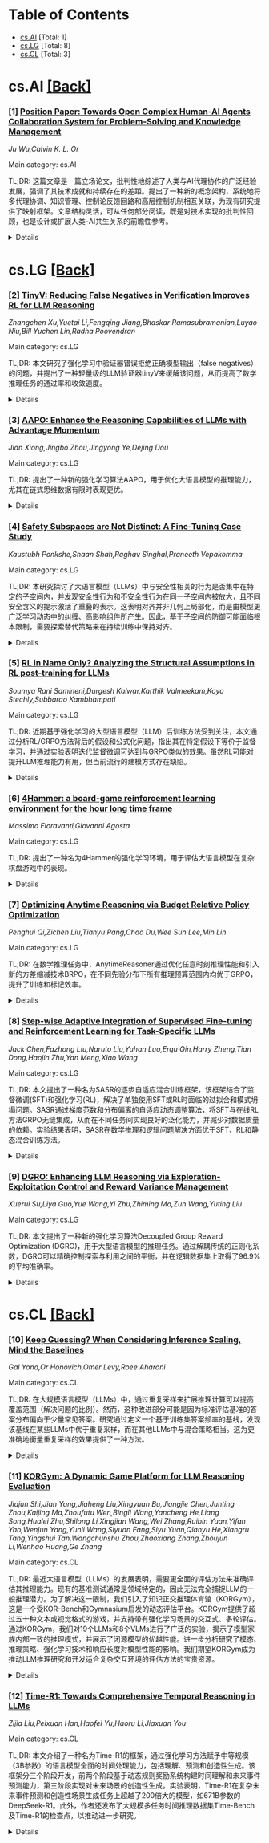 <div id=toc></div>

# Table of Contents

- [cs.AI](#cs.AI) [Total: 1]
- [cs.LG](#cs.LG) [Total: 8]
- [cs.CL](#cs.CL) [Total: 3]


<div id='cs.AI'></div>

# cs.AI [[Back]](#toc)

### [1] [Position Paper: Towards Open Complex Human-AI Agents Collaboration System for Problem-Solving and Knowledge Management](https://arxiv.org/abs/2505.00018)
*Ju Wu,Calvin K. L. Or*

Main category: cs.AI

TL;DR: 这篇文章是一篇立场论文，批判性地综述了人类与AI代理协作的广泛经验发展，强调了其技术成就和持续存在的差距。提出了一种新的概念架构，系统地将多代理协调、知识管理、控制论反馈回路和高层控制机制相互关联，为现有研究提供了映射框架。文章结构灵活，可从任何部分阅读，既是对技术实现的批判性回顾，也是设计或扩展人类-AI共生关系的前瞻性参考。


<details>
  <summary>Details</summary>
Motivation: 当前关于人类与AI代理协作的研究虽然取得了许多技术成就，但缺乏一个统一的理论框架来整合这些多样化的研究，特别是在处理开放性、复杂任务时。这促使作者提出一种新的概念架构以填补这一空白。

Method: 作者提出了一个名为分层探索-利用网络（Hierarchical Exploration-Exploitation Net）的新概念架构。该架构系统地连接了多代理协调、知识管理、控制论反馈回路和高层控制机制等技术细节。通过将现有的贡献，包括符号AI技术、基于连接主义的LLM代理以及混合组织实践，映射到这个框架上，从而促进了对传统方法的修订，并激发了融合定性和定量范式的新工作。

Result: 该新概念架构提供了一个统一的视角，可以更好地理解现有的人类与AI代理协作研究，并为未来的研究指明了方向，有助于推动人类认知和AI能力的共同进化。

Conclusion: 文章总结了当前人类与AI代理协作研究的技术成就和不足，并通过提出一个新的概念架构，为未来的深入研究奠定了基础。这一架构不仅有助于修订传统方法，还为设计或扩展人类-AI共生关系提供了前瞻性的参考，推动了人类认知和AI能力的共同进化。

Abstract: This position paper critically surveys a broad spectrum of recent empirical
developments on human-AI agents collaboration, highlighting both their
technical achievements and persistent gaps. We observe a lack of a unifying
theoretical framework that can coherently integrate these varied studies,
especially when tackling open-ended, complex tasks. To address this, we propose
a novel conceptual architecture: one that systematically interlinks the
technical details of multi-agent coordination, knowledge management, cybernetic
feedback loops, and higher-level control mechanisms. By mapping existing
contributions, from symbolic AI techniques and connectionist LLM-based agents
to hybrid organizational practices, onto this proposed framework (Hierarchical
Exploration-Exploitation Net), our approach facilitates revision of legacy
methods and inspires new work that fuses qualitative and quantitative
paradigms. The paper's structure allows it to be read from any section, serving
equally as a critical review of technical implementations and as a
forward-looking reference for designing or extending human-AI symbioses.
Together, these insights offer a stepping stone toward deeper co-evolution of
human cognition and AI capability.

</details>


<div id='cs.LG'></div>

# cs.LG [[Back]](#toc)

### [2] [TinyV: Reducing False Negatives in Verification Improves RL for LLM Reasoning](https://arxiv.org/abs/2505.14625)
*Zhangchen Xu,Yuetai Li,Fengqing Jiang,Bhaskar Ramasubramanian,Luyao Niu,Bill Yuchen Lin,Radha Poovendran*

Main category: cs.LG

TL;DR: 本文研究了强化学习中验证器错误拒绝正确模型输出（false negatives）的问题，并提出了一种轻量级的LLM验证器tinyV来缓解该问题，从而提高了数学推理任务的通过率和收敛速度。


<details>
  <summary>Details</summary>
Motivation: 强化学习的成功依赖于奖励信号的可靠性，然而现有的验证器存在大量错误拒绝正确模型输出的现象，这会严重影响RL训练的效果。因此，需要解决验证器中的false negatives问题以提升RL训练的质量。

Method: 通过对Big-Math-RL-Verified数据集的深入分析，发现超过38%的模型生成响应受到false negatives的影响。为了解决这一问题，提出了一个轻量级的LLM验证器tinyV，它能够动态识别潜在的false negatives并恢复有效的响应，从而提供更准确的奖励估计。

Result: 在多个数学推理基准测试中，集成tinyV后，通过率提高了高达10%，并且相对于基线加速了收敛。

Conclusion: 本文揭示了验证器false negatives对RL训练的严重危害，并通过提出tinyV提供了一个实际可行的解决方案，从而改善了基于RL的LLM微调效果。

Abstract: Reinforcement Learning (RL) has become a powerful tool for enhancing the
reasoning abilities of large language models (LLMs) by optimizing their
policies with reward signals. Yet, RL's success relies on the reliability of
rewards, which are provided by verifiers. In this paper, we expose and analyze
a widespread problem--false negatives--where verifiers wrongly reject correct
model outputs. Our in-depth study of the Big-Math-RL-Verified dataset reveals
that over 38% of model-generated responses suffer from false negatives, where
the verifier fails to recognize correct answers. We show, both empirically and
theoretically, that these false negatives severely impair RL training by
depriving the model of informative gradient signals and slowing convergence. To
mitigate this, we propose tinyV, a lightweight LLM-based verifier that augments
existing rule-based methods, which dynamically identifies potential false
negatives and recovers valid responses to produce more accurate reward
estimates. Across multiple math-reasoning benchmarks, integrating TinyV boosts
pass rates by up to 10% and accelerates convergence relative to the baseline.
Our findings highlight the critical importance of addressing verifier false
negatives and offer a practical approach to improve RL-based fine-tuning of
LLMs. Our code is available at https://github.com/uw-nsl/TinyV.

</details>


### [3] [AAPO: Enhance the Reasoning Capabilities of LLMs with Advantage Momentum](https://arxiv.org/abs/2505.14264)
*Jian Xiong,Jingbo Zhou,Jingyong Ye,Dejing Dou*

Main category: cs.LG

TL;DR: 提出了一种新的强化学习算法AAPO，用于优化大语言模型的推理能力，尤其在链式思维数据有限时表现更优。


<details>
  <summary>Details</summary>
Motivation: 现有的基于群体相对优势估计的强化学习方法在训练效率上存在不足，特别是在估计的优势接近零时。为了提高训练效率并简化训练过程，需要一种改进的方法来解决这个问题。

Method: 提出了Advantage-Augmented Policy Optimization (AAPO)，这是一种通过动量估计方案增强优势来优化交叉熵损失的新型强化学习算法。该方法可以有效缓解与群体相对优势估计相关的效率问题。

Result: 在多个数学推理基准上的实验结果表明，AAPO的表现优于其他方法。

Conclusion: AAPO作为一种新型的强化学习算法，有效地解决了现有方法中的训练效率问题，并在提升大语言模型推理能力方面展现了优越性能。

Abstract: Reinforcement learning (RL) has emerged as an effective approach for
enhancing the reasoning capabilities of large language models (LLMs),
especially in scenarios where supervised fine-tuning (SFT) falls short due to
limited chain-of-thought (CoT) data. Among RL-based post-training methods,
group relative advantage estimation, as exemplified by Group Relative Policy
Optimization (GRPO), has attracted considerable attention for eliminating the
dependency on the value model, thereby simplifying training compared to
traditional approaches like Proximal Policy Optimization (PPO). However, we
observe that exsiting group relative advantage estimation method still suffers
from training inefficiencies, particularly when the estimated advantage
approaches zero. To address this limitation, we propose Advantage-Augmented
Policy Optimization (AAPO), a novel RL algorithm that optimizes the
cross-entropy (CE) loss using advantages enhanced through a momentum-based
estimation scheme. This approach effectively mitigates the inefficiencies
associated with group relative advantage estimation. Experimental results on
multiple mathematical reasoning benchmarks demonstrate the superior performance
of AAPO.

</details>


### [4] [Safety Subspaces are Not Distinct: A Fine-Tuning Case Study](https://arxiv.org/abs/2505.14185)
*Kaustubh Ponkshe,Shaan Shah,Raghav Singhal,Praneeth Vepakomma*

Main category: cs.LG

TL;DR: 本研究探讨了大语言模型（LLMs）中与安全性相关的行为是否集中在特定的子空间内，并发现安全性行为和不安全性行为在同一子空间内被放大，且不同安全含义的提示激活了重叠的表示。这表明对齐并非几何上局部化，而是由模型更广泛学习动态中的纠缠、高影响组件所产生。因此，基于子空间的防御可能面临根本限制，需要探索替代策略来在持续训练中保持对齐。


<details>
  <summary>Details</summary>
Motivation: 大语言模型的安全性对齐通常通过指令微调和基于人类反馈的强化学习实现，但这种对齐容易受到进一步微调的影响，甚至可能导致有害行为的重新出现。已有研究表明，对齐可能对应于权重空间中的可识别几何方向，形成可以隔离或保护以防止错位的子空间。本文旨在从几何视角全面研究这些假设的有效性。

Method: 研究者通过多个实验分析了参数空间和激活空间中的子空间特性，测试了安全性相关行为是否集中于特定子空间，以及是否有可区分的内部表示模式导致有害行为。实验涉及五种开源大语言模型。

Result: 实验结果表明，放大安全行为的子空间同时也放大了不安全行为，且具有不同安全含义的提示激活了重叠的表示。没有发现选择性控制安全性的子空间。

Conclusion: 研究结果挑战了几何局部化对齐的假设，指出安全性是由模型更广泛学习动态中的纠缠组件产生的。基于子空间的防御可能面临基本限制，需要探索其他方法来在持续训练中保持对齐。

Abstract: Large Language Models (LLMs) rely on safety alignment to produce socially
acceptable responses. This is typically achieved through instruction tuning and
reinforcement learning from human feedback. However, this alignment is known to
be brittle: further fine-tuning, even on benign or lightly contaminated data,
can degrade safety and reintroduce harmful behaviors. A growing body of work
suggests that alignment may correspond to identifiable geometric directions in
weight space, forming subspaces that could, in principle, be isolated or
preserved to defend against misalignment. In this work, we conduct a
comprehensive empirical study of this geometric perspective. We examine whether
safety-relevant behavior is concentrated in specific subspaces, whether it can
be separated from general-purpose learning, and whether harmfulness arises from
distinguishable patterns in internal representations. Across both parameter and
activation space, our findings are consistent: subspaces that amplify safe
behaviors also amplify unsafe ones, and prompts with different safety
implications activate overlapping representations. We find no evidence of a
subspace that selectively governs safety. These results challenge the
assumption that alignment is geometrically localized. Rather than residing in
distinct directions, safety appears to emerge from entangled, high-impact
components of the model's broader learning dynamics. This suggests that
subspace-based defenses may face fundamental limitations and underscores the
need for alternative strategies to preserve alignment under continued training.
We corroborate these findings through multiple experiments on five open-source
LLMs. Our code is publicly available at:
https://github.com/CERT-Lab/safety-subspaces.

</details>


### [5] [RL in Name Only? Analyzing the Structural Assumptions in RL post-training for LLMs](https://arxiv.org/abs/2505.13697)
*Soumya Rani Samineni,Durgesh Kalwar,Karthik Valmeekam,Kaya Stechly,Subbarao Kambhampati*

Main category: cs.LG

TL;DR: 近期基于强化学习的大型语言模型（LLM）后训练方法受到关注，本文通过分析RL/GRPO方法背后的假设和公式化问题，指出其在特定假设下等价于监督学习，并通过实验表明迭代监督微调可达到与GRPO类似的效果。虽然RL可能对提升LLM推理能力有用，但当前流行的建模方式存在缺陷。


<details>
  <summary>Details</summary>
Motivation: 随着DeepSeek R1等应用了GRPO方法的LLM发布，强化学习后训练方法因被认为能显著提升LLM的推理能力而备受关注。然而，这些方法在将LLM训练建模为马尔可夫决策过程（MDP）时所作的简化假设尚未被充分审视。因此，本文旨在深入探讨这些假设的影响及其合理性。

Method: 文章首先指出了当前流行的两种关键结构假设：(1) 将MDP状态定义为动作的简单拼接，即状态对应上下文窗口，动作为LLM中的token；(2) 将轨迹奖励均匀分配到每个步骤。随后，作者通过理论分析证明，在这些假设下，强化学习方法实际上退化为一种结果驱动的监督学习。接着，作者通过在GSM8K和Countdown等基准数据集上使用Qwen-2.5基础模型进行实验，比较了迭代监督微调（结合正负样本）与GRPO方法的表现。

Result: 实验结果表明，迭代监督微调可以实现与GRPO方法相当的性能。此外，作者指出这些结构假设间接鼓励生成更长的中间token序列，从而支持了“RL生成更长思考痕迹”的叙述。这表明当前的RL框架可能存在解释上的偏差。

Conclusion: 尽管强化学习可能是提升LLM推理能力的有效工具，但本文的研究表明，当前流行的简化结构假设使得RL方法的实际效果与监督学习相似，且其解释可能存在误导性。因此，未来研究需要重新审视这些假设并探索更合理的建模方式。

Abstract: Reinforcement learning-based post-training of large language models (LLMs)
has recently gained attention, particularly following the release of DeepSeek
R1, which applied GRPO for fine-tuning. Amid the growing hype around improved
reasoning abilities attributed to RL post-training, we critically examine the
formulation and assumptions underlying these methods. We start by highlighting
the popular structural assumptions made in modeling LLM training as a Markov
Decision Process (MDP), and show how they lead to a degenerate MDP that doesn't
quite need the RL/GRPO apparatus. The two critical structural assumptions
include (1) making the MDP states be just a concatenation of the actions-with
states becoming the context window and the actions becoming the tokens in LLMs
and (2) splitting the reward of a state-action trajectory uniformly across the
trajectory. Through a comprehensive analysis, we demonstrate that these
simplifying assumptions make the approach effectively equivalent to an
outcome-driven supervised learning. Our experiments on benchmarks including
GSM8K and Countdown using Qwen-2.5 base models show that iterative supervised
fine-tuning, incorporating both positive and negative samples, achieves
performance comparable to GRPO-based training. We will also argue that the
structural assumptions indirectly incentivize the RL to generate longer
sequences of intermediate tokens-which in turn feeds into the narrative of "RL
generating longer thinking traces." While RL may well be a very useful
technique for improving the reasoning abilities of LLMs, our analysis shows
that the simplistic structural assumptions made in modeling the underlying MDP
render the popular LLM RL frameworks and their interpretations questionable.

</details>


### [6] [4Hammer: a board-game reinforcement learning environment for the hour long time frame](https://arxiv.org/abs/2505.13638)
*Massimo Fioravanti,Giovanni Agosta*

Main category: cs.LG

TL;DR: 提出了一种名为4Hammer的强化学习环境，用于评估大语言模型在复杂棋盘游戏中的表现。


<details>
  <summary>Details</summary>
Motivation: 尽管大型语言模型（LLMs）在短期任务中表现出色，但在需要较长时间的任务上表现不佳。目前缺乏针对复杂棋盘游戏设计的强化学习环境，以评估LLMs的能力。

Method: 通过创建4Hammer这一基于Warhammer 40,000子集的数字孪生模拟环境，该环境具有复杂的规则和零和博弈特性，要求玩家理解详细规则、掌握游戏单位间的互动并跟踪游戏状态。

Result: 尚未明确给出具体实验结果，但此环境的设计为未来评估LLMs和强化学习算法提供了新平台。

Conclusion: 4Hammer作为一款专为强化学习与LLM评估设计的复杂棋盘游戏环境，填补了现有研究中的空白，并为长期任务的性能评估提供了可能。

Abstract: Large Language Models (LLMs) have demonstrated strong performance on tasks
with short time frames, but struggle with tasks requiring longer durations.
While datasets covering extended-duration tasks, such as software engineering
tasks or video games, do exist, there are currently few implementations of
complex board games specifically designed for reinforcement learning and LLM
evaluation. To address this gap, we propose the 4Hammer reinforcement learning
environment, a digital twin simulation of a subset of Warhammer 40,000-a
complex, zero-sum board game. Warhammer 40,000 features intricate rules,
requiring human players to thoroughly read and understand over 50 pages of
detailed natural language rules, grasp the interactions between their game
pieces and those of their opponents, and independently track and communicate
the evolving game state.

</details>


### [7] [Optimizing Anytime Reasoning via Budget Relative Policy Optimization](https://arxiv.org/abs/2505.13438)
*Penghui Qi,Zichen Liu,Tianyu Pang,Chao Du,Wee Sun Lee,Min Lin*

Main category: cs.LG

TL;DR: 在数学推理任务中，AnytimeReasoner通过优化任意时刻推理性能和引入新的方差缩减技术BRPO，在不同先验分布下所有推理预算范围内均优于GRPO，提升了训练和标记效率。


<details>
  <summary>Details</summary>
Motivation: 现有的方法主要使用强化学习来最大化推理过程结束时可验证的奖励，但这些方法仅针对大且固定的标记预算下的最终性能进行优化，导致训练和部署效率低下。因此，需要一种能够提升标记效率并适应不同标记预算约束的新方法。

Method: 提出了一种名为AnytimeReasoner的新框架，该框架通过截断完整的思考过程以适应从先验分布采样的标记预算，并促使模型为每个截断的思考生成最优答案摘要进行验证，从而引入密集的可验证奖励。此外，还提出了一个新颖的方差缩减技术Budget Relative Policy Optimization (BRPO)，用于增强学习过程中加强思考策略时的鲁棒性和效率。

Result: 实证结果表明，在各种先验分布和所有思考预算范围内，所提出的方法在数学推理任务中始终优于GRPO，同时提高了训练和标记效率。

Conclusion: AnytimeReasoner框架通过优化任意时刻推理性能和引入BRPO技术，成功提升了标记效率和训练效率，为更高效地利用大型语言模型在不同预算约束下的推理能力提供了新思路。

Abstract: Scaling test-time compute is crucial for enhancing the reasoning capabilities
of large language models (LLMs). Existing approaches typically employ
reinforcement learning (RL) to maximize a verifiable reward obtained at the end
of reasoning traces. However, such methods optimize only the final performance
under a large and fixed token budget, which hinders efficiency in both training
and deployment. In this work, we present a novel framework, AnytimeReasoner, to
optimize anytime reasoning performance, which aims to improve token efficiency
and the flexibility of reasoning under varying token budget constraints. To
achieve this, we truncate the complete thinking process to fit within sampled
token budgets from a prior distribution, compelling the model to summarize the
optimal answer for each truncated thinking for verification. This introduces
verifiable dense rewards into the reasoning process, facilitating more
effective credit assignment in RL optimization. We then optimize the thinking
and summary policies in a decoupled manner to maximize the cumulative reward.
Additionally, we introduce a novel variance reduction technique, Budget
Relative Policy Optimization (BRPO), to enhance the robustness and efficiency
of the learning process when reinforcing the thinking policy. Empirical results
in mathematical reasoning tasks demonstrate that our method consistently
outperforms GRPO across all thinking budgets under various prior distributions,
enhancing both training and token efficiency.

</details>


### [8] [Step-wise Adaptive Integration of Supervised Fine-tuning and Reinforcement Learning for Task-Specific LLMs](https://arxiv.org/abs/2505.13026)
*Jack Chen,Fazhong Liu,Naruto Liu,Yuhan Luo,Erqu Qin,Harry Zheng,Tian Dong,Haojin Zhu,Yan Meng,Xiao Wang*

Main category: cs.LG

TL;DR: 本文提出了一种名为SASR的逐步自适应混合训练框架，该框架结合了监督微调(SFT)和强化学习(RL)，解决了单独使用SFT或RL时面临的过拟合和模式坍塌问题。SASR通过梯度范数和分布偏离的自适应动态调整算法，将SFT与在线RL方法GRPO无缝集成，从而在不同任务间实现良好的泛化能力，并减少对数据质量的依赖。实验结果表明，SASR在数学推理和逻辑问题解决方面优于SFT、RL和静态混合训练方法。


<details>
  <summary>Details</summary>
Motivation: 当前的大规模语言模型主要通过监督微调(SFT)和强化学习(RL)来提升推理能力，但单独使用这两种方法都存在缺陷：SFT容易过拟合，而RL容易出现模式坍塌。现有的静态混合训练方案虽然有所改进，但在不同任务间的泛化能力和对数据质量的依赖性上仍面临挑战。因此，需要一种能够动态平衡SFT和RL的训练框架，以克服这些限制并进一步提升模型性能。

Method: SASR框架首先利用SFT进行预热，建立基本的推理技能，然后通过基于梯度范数和分布偏离的自适应动态调整算法，将SFT与在线RL方法GRPO无缝结合。具体而言，SASR会根据训练状态监测结果，动态调整SFT和RL之间的权重，确保训练过程中的平滑过渡，同时维持核心推理能力并探索不同的优化路径。

Result: 实验结果表明，SASR在数学推理和逻辑问题解决任务上的表现显著优于单独使用SFT、RL以及静态混合训练方法。SASR不仅提升了模型的泛化能力，还减少了对高质量数据的依赖，为大规模语言模型的训练提供了一种更高效、更稳定的方法。

Conclusion: SASR作为一种逐步自适应混合训练框架，成功地统一了SFT和RL的理论基础，并通过动态平衡两种方法在整个优化过程中实现了更好的性能。相比现有的静态混合训练方案，SASR在不同任务间表现出更强的泛化能力，并降低了对数据质量的敏感性，为未来大规模语言模型的训练提供了新的方向和思路。

Abstract: Large language models (LLMs) excel at mathematical reasoning and logical
problem-solving. The current popular training paradigms primarily use
supervised fine-tuning (SFT) and reinforcement learning (RL) to enhance the
models' reasoning abilities. However, when using SFT or RL alone, there are
respective challenges: SFT may suffer from overfitting, while RL is prone to
mode collapse. The state-of-the-art methods have proposed hybrid training
schemes. However, static switching faces challenges such as poor generalization
across different tasks and high dependence on data quality. In response to
these challenges, inspired by the curriculum learning-quiz mechanism in human
reasoning cultivation, We propose SASR, a step-wise adaptive hybrid training
framework that theoretically unifies SFT and RL and dynamically balances the
two throughout optimization. SASR uses SFT for initial warm-up to establish
basic reasoning skills, and then uses an adaptive dynamic adjustment algorithm
based on gradient norm and divergence relative to the original distribution to
seamlessly integrate SFT with the online RL method GRPO. By monitoring the
training status of LLMs and adjusting the training process in sequence, SASR
ensures a smooth transition between training schemes, maintaining core
reasoning abilities while exploring different paths. Experimental results
demonstrate that SASR outperforms SFT, RL, and static hybrid training methods.

</details>


### [9] [DGRO: Enhancing LLM Reasoning via Exploration-Exploitation Control and Reward Variance Management](https://arxiv.org/abs/2505.12951)
*Xuerui Su,Liya Guo,Yue Wang,Yi Zhu,Zhiming Ma,Zun Wang,Yuting Liu*

Main category: cs.LG

TL;DR: 本文提出了一种新的强化学习算法Decoupled Group Reward Optimization (DGRO)，用于大型语言模型的推理任务。通过解耦传统的正则化系数，DGRO可以精确控制探索与利用之间的平衡，并在逻辑数据集上取得了96.9%的平均准确率。


<details>
  <summary>Details</summary>
Motivation: 当前大多数推理方法依赖于手工设计的基于规则的奖励函数，但这种方法在强化学习中的探索与利用权衡方面存在复杂性，且理论和经验影响尚未充分研究。因此，需要一种更有效的强化学习算法来优化大型语言模型的推理能力。

Method: DGRO算法将传统的正则化系数分解为两个独立的超参数：一个用于缩放策略梯度项，另一个用于调节采样策略的距离。此外，该算法还研究了奖励方差对收敛速度和最终模型性能的影响，并通过理论分析和广泛的实证验证进行了评估。

Result: 实验结果表明，DGRO在逻辑数据集上达到了96.9%的平均准确率，并在数学基准测试中表现出强大的泛化能力。

Conclusion: DGRO算法不仅能够精确控制探索与利用之间的平衡，还可以无缝扩展到在线策略镜像下降算法和直接奖励优化。这使得DGRO成为一种适用于大型语言模型推理任务的通用强化学习算法。

Abstract: Inference scaling further accelerates Large Language Models (LLMs) toward
Artificial General Intelligence (AGI), with large-scale Reinforcement Learning
(RL) to unleash long Chain-of-Thought reasoning. Most contemporary reasoning
approaches usually rely on handcrafted rule-based reward functions. However,
the tarde-offs of exploration and exploitation in RL algorithms involves
multiple complex considerations, and the theoretical and empirical impacts of
manually designed reward functions remain insufficiently explored. In this
paper, we propose Decoupled Group Reward Optimization (DGRO), a general RL
algorithm for LLM reasoning. On the one hand, DGRO decouples the traditional
regularization coefficient into two independent hyperparameters: one scales the
policy gradient term, and the other regulates the distance from the sampling
policy. This decoupling not only enables precise control over balancing
exploration and exploitation, but also can be seamlessly extended to Online
Policy Mirror Descent (OPMD) algorithms in Kimi k1.5 and Direct Reward
Optimization. On the other hand, we observe that reward variance significantly
affects both convergence speed and final model performance. We conduct both
theoretical analysis and extensive empirical validation to assess DGRO,
including a detailed ablation study that investigates its performance and
optimization dynamics. Experimental results show that DGRO achieves
state-of-the-art performance on the Logic dataset with an average accuracy of
96.9\%, and demonstrates strong generalization across mathematical benchmarks.

</details>


<div id='cs.CL'></div>

# cs.CL [[Back]](#toc)

### [10] [Keep Guessing? When Considering Inference Scaling, Mind the Baselines](https://arxiv.org/abs/2410.15466)
*Gal Yona,Or Honovich,Omer Levy,Roee Aharoni*

Main category: cs.CL

TL;DR: 在大规模语言模型（LLMs）中，通过重复采样来扩展推理计算可以提高覆盖范围（解决问题的比例）。然而，这种改进部分可能是因为标准评估基准的答案分布偏向于少量常见答案。研究通过定义一个基于训练集答案频率的基线，发现该基线在某些LLMs中优于重复采样，而在其他LLMs中与混合策略相当。这为更准确地衡量重复采样的效果提供了一种方法。


<details>
  <summary>Details</summary>
Motivation: 研究者观察到，在大语言模型中，随着样本数量的增加，通过重复采样持续扩展推理计算会增加覆盖范围。他们推测这种改进部分是由于标准评估基准中的答案分布偏向于少量常见答案，因此希望验证这一猜想，并探索重复采样的实际效果。

Method: 研究者定义了一个基线方法，该方法根据训练集中答案的出现频率枚举答案。然后在两个领域（数学推理和事实知识）进行了实验，比较了该基线与重复模型采样以及一种混合策略的表现，其中混合策略通过仅使用10个模型样本获取答案，并通过枚举猜测剩余的尝试。

Result: 实验结果显示，在某些LLMs中，基于训练集答案频率的基线方法优于重复采样；而在其他LLMs中，其表现与混合策略相当。这表明重复采样的效果可能受到答案分布的影响。

Conclusion: 通过引入基于训练集答案频率的基线方法，研究为更准确地测量重复采样在提示无关猜测之外对覆盖范围的提升提供了一种新方法。这有助于更好地理解重复采样在大语言模型中的作用。

Abstract: Scaling inference compute in large language models (LLMs) through repeated
sampling consistently increases the coverage (fraction of problems solved) as
the number of samples increases. We conjecture that this observed improvement
is partially due to the answer distribution of standard evaluation benchmarks,
which is skewed towards a relatively small set of common answers. To test this
conjecture, we define a baseline that enumerates answers according to their
prevalence in the training set. Experiments spanning two domains --
mathematical reasoning and factual knowledge -- reveal that this baseline
outperforms repeated model sampling for some LLMs, while the coverage for
others is on par with that of a mixture strategy that obtains $k$ answers by
using only $10$ model samples and similarly guessing the remaining $k-10$
attempts via enumeration. Our baseline enables a more accurate measurement of
how much repeated sampling improves coverage in such settings beyond
prompt-agnostic guessing.

</details>


### [11] [KORGym: A Dynamic Game Platform for LLM Reasoning Evaluation](https://arxiv.org/abs/2505.14552)
*Jiajun Shi,Jian Yang,Jiaheng Liu,Xingyuan Bu,Jiangjie Chen,Junting Zhou,Kaijing Ma,Zhoufutu Wen,Bingli Wang,Yancheng He,Liang Song,Hualei Zhu,Shilong Li,Xingjian Wang,Wei Zhang,Ruibin Yuan,Yifan Yao,Wenjun Yang,Yunli Wang,Siyuan Fang,Siyu Yuan,Qianyu He,Xiangru Tang,Yingshui Tan,Wangchunshu Zhou,Zhaoxiang Zhang,Zhoujun Li,Wenhao Huang,Ge Zhang*

Main category: cs.CL

TL;DR: 最近大语言模型（LLMs）的发展表明，需要更全面的评估方法来准确评估其推理能力。现有的基准测试通常是领域特定的，因此无法完全捕捉LLM的一般推理潜力。为了解决这一限制，我们引入了知识正交推理体育馆（KORGym），这是一个受KOR-Bench和Gymnasium启发的动态评估平台。KORGym提供了超过五十种文本或视觉格式的游戏，并支持带有强化学习场景的交互式、多轮评估。通过KORGym，我们对19个LLMs和8个VLMs进行了广泛的实验，揭示了模型家族内部一致的推理模式，并展示了闭源模型的优越性能。进一步分析研究了模态、推理策略、强化学习技术和响应长度对模型性能的影响。我们期望KORGym成为推动LLM推理研究和开发适合复杂交互环境的评估方法的宝贵资源。


<details>
  <summary>Details</summary>
Motivation: 当前的大语言模型在不同领域的应用越来越广泛，但现有的评估基准往往局限于特定领域，无法全面反映模型的通用推理能力。这促使研究者开发一个更加综合和灵活的评估平台，以适应不断发展的模型需求。

Method: 研究者设计并实现了一个名为KORGym的动态评估平台，该平台包括超过五十种游戏，涵盖文本和视觉形式。KORGym支持交互式、多轮次评估，并结合强化学习技术进行更深入的模型分析。通过对19个大语言模型和8个视觉语言模型进行实验，验证了该平台的有效性。

Result: 实验结果表明，KORGym能够有效揭示不同模型家族之间的推理模式差异，并证明了闭源模型在推理能力上的优势。此外，研究还探讨了模态、推理策略、强化学习技术及响应长度等因素对模型性能的具体影响。

Conclusion: KORGym作为一个新颖且全面的评估工具，将有助于推动大语言模型推理能力的研究进展，同时为复杂交互环境下的模型评估提供新的思路和方法。

Abstract: Recent advancements in large language models (LLMs) underscore the need for
more comprehensive evaluation methods to accurately assess their reasoning
capabilities. Existing benchmarks are often domain-specific and thus cannot
fully capture an LLM's general reasoning potential. To address this limitation,
we introduce the Knowledge Orthogonal Reasoning Gymnasium (KORGym), a dynamic
evaluation platform inspired by KOR-Bench and Gymnasium. KORGym offers over
fifty games in either textual or visual formats and supports interactive,
multi-turn assessments with reinforcement learning scenarios. Using KORGym, we
conduct extensive experiments on 19 LLMs and 8 VLMs, revealing consistent
reasoning patterns within model families and demonstrating the superior
performance of closed-source models. Further analysis examines the effects of
modality, reasoning strategies, reinforcement learning techniques, and response
length on model performance. We expect KORGym to become a valuable resource for
advancing LLM reasoning research and developing evaluation methodologies suited
to complex, interactive environments.

</details>


### [12] [Time-R1: Towards Comprehensive Temporal Reasoning in LLMs](https://arxiv.org/abs/2505.13508)
*Zijia Liu,Peixuan Han,Haofei Yu,Haoru Li,Jiaxuan You*

Main category: cs.CL

TL;DR: 本文介绍了一种名为Time-R1的框架，通过强化学习方法赋予中等规模（3B参数）的语言模型全面的时间处理能力，包括理解、预测和创造性生成。该框架分三个阶段开发，前两个阶段基于动态规则奖励系统构建时间理解和未来事件预测能力，第三阶段实现对未来场景的创造性生成。实验表明，Time-R1在复杂未来事件预测和创造性场景生成任务上超越了200倍大的模型，如671B参数的DeepSeek-R1。此外，作者还发布了大规模多任务时间推理数据集Time-Bench及Time-R1的检查点，以推动进一步研究。


<details>
  <summary>Details</summary>
Motivation: 当前的大语言模型虽然功能强大，但在时间智能方面存在不足，难以将对过去的推理与未来的预测和合理生成结合起来。现有的方法通常只针对孤立的时间技能，例如回答过去事件的问题或基本预测，且在处理超出知识截止日期的事件或需要创造性预见的任务时表现不佳。因此，需要一种能够全面提升语言模型时间处理能力的方法。

Method: Time-R1框架采用三阶段开发路径：
1. 第一阶段通过历史数据构建基础的时间理解能力和逻辑事件-时间映射。
2. 第二阶段利用强化学习课程和精心设计的动态规则奖励系统，训练模型对未来事件的预测能力，特别是超出其知识截止日期的事件。
3. 第三阶段无需微调即可实现对未来场景的创造性生成。
整个过程由强化学习驱动，逐步提升模型的时间处理能力。

Result: 实验结果表明，Time-R1在高度复杂的未来事件预测和创造性场景生成基准测试中，显著优于超过200倍大的模型，如671B参数的DeepSeek-R1。这证明了经过精心设计的渐进式强化学习微调可以使较小、高效的模型达到优越的时间性能。

Conclusion: 本研究表明，通过精心设计的渐进式强化学习微调，较小规模的语言模型可以实现比大规模模型更优越的时间处理能力。Time-R1为真正具备时间感知能力的AI提供了一条实用且可扩展的路径。为了促进进一步研究，作者发布了大规模多任务时间推理数据集Time-Bench以及Time-R1的一系列检查点。

Abstract: Large Language Models (LLMs) demonstrate impressive capabilities but lack
robust temporal intelligence, struggling to integrate reasoning about the past
with predictions and plausible generations of the future. Meanwhile, existing
methods typically target isolated temporal skills, such as question answering
about past events or basic forecasting, and exhibit poor generalization,
particularly when dealing with events beyond their knowledge cutoff or
requiring creative foresight. To address these limitations, we introduce
\textit{Time-R1}, the first framework to endow a moderate-sized (3B-parameter)
LLM with comprehensive temporal abilities: understanding, prediction, and
creative generation. Our approach features a novel three-stage development
path; the first two constitute a \textit{reinforcement learning (RL)
curriculum} driven by a meticulously designed dynamic rule-based reward system.
This framework progressively builds (1) foundational temporal understanding and
logical event-time mappings from historical data, (2) future event prediction
skills for events beyond its knowledge cutoff, and finally (3) enables
remarkable generalization to creative future scenario generation without any
fine-tuning. Strikingly, experiments demonstrate that Time-R1 outperforms
models over 200 times larger, including the state-of-the-art 671B DeepSeek-R1,
on highly challenging future event prediction and creative scenario generation
benchmarks. This work provides strong evidence that thoughtfully engineered,
progressive RL fine-tuning allows smaller, efficient models to achieve superior
temporal performance, offering a practical and scalable path towards truly
time-aware AI. To foster further research, we also release \textit{Time-Bench},
a large-scale multi-task temporal reasoning dataset derived from 10 years of
news data, and our series of \textit{Time-R1} checkpoints.

</details>
